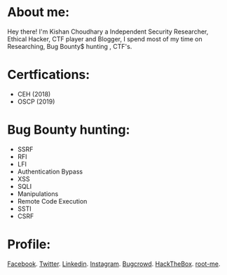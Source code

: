 # About me:

Hey there! 
I'm Kishan Choudhary a Independent Security Researcher, Ethical Hacker, CTF player and Blogger, I spend most of my time on Researching, Bug Bounty$ hunting , CTF's.

# Certfications:
* CEH (2018)
* OSCP (2019)

# Bug Bounty hunting:
* SSRF
* RFI
* LFI
* Authentication Bypass
* XSS
* SQLI
* Manipulations
* Remote Code Execution
* SSTI
* CSRF

# Profile:
[Facebook](https://www.facebook.com/kishangy).
[Twitter](https://twitter.com/choudhary_1337).
[Linkedin](https://www.linkedin.com/in/kishan-choudhary-b54126145/).
[Instagram](https://www.instagram.com/1337_coder/).
[Bugcrowd](https://bugcrowd.com/kishan_lal_choudhary).
[HackTheBox](https://www.hackthebox.eu/home/users/profile/70237).
[root-me](https://www.root-me.org/Kishan-Choudhary).
